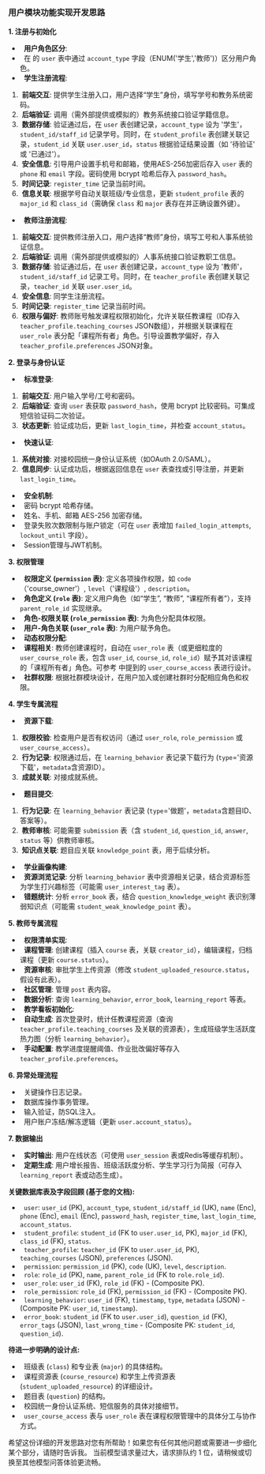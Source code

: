 # 
### 用户模块功能实现开发思路

**1. 注册与初始化**

*   **用户角色区分**:
*   在 <mcfile name="数据库设计.md" path="e:\Learn_zone\Mark_down\Ob_Responsity\金蝶云苍穹开发\hello\数据库设计.md"></mcfile> 的 `user` 表中通过 `account_type` 字段（ENUM('学生','教师')）区分用户角色。
*   **学生注册流程**:
1.  **前端交互**: 提供学生注册入口，用户选择“学生”身份，填写学号和教务系统密码。
2.  **后端验证**: 调用（需外部提供或模拟的）教务系统接口验证学籍信息。
3.  **数据存储**: 验证通过后，在 `user` 表创建记录，`account_type` 设为 '学生'，`student_id/staff_id` 记录学号。同时，在 `student_profile` 表创建关联记录，`student_id` 关联 `user.user_id`，`status` 根据验证结果设置（如 '待验证' 或 '已通过'）。
4.  **安全信息**: 引导用户设置手机号和邮箱，使用AES-256加密后存入 `user` 表的 `phone` 和 `email` 字段。密码使用 bcrypt 哈希后存入 `password_hash`。
5.  **时间记录**: `register_time` 记录当前时间。
6.  **信息关联**: 根据学号自动关联班级/专业信息，更新 `student_profile` 表的 `major_id` 和 `class_id`（需确保 `class` 和 `major` 表存在并正确设置外键）。
*   **教师注册流程**:
1.  **前端交互**: 提供教师注册入口，用户选择“教师”身份，填写工号和人事系统验证信息。
2.  **后端验证**: 调用（需外部提供或模拟的）人事系统接口验证教职工信息。
3.  **数据存储**: 验证通过后，在 `user` 表创建记录，`account_type` 设为 '教师'，`student_id/staff_id` 记录工号。同时，在 `teacher_profile` 表创建关联记录，`teacher_id` 关联 `user.user_id`。
4.  **安全信息**: 同学生注册流程。
5.  **时间记录**: `register_time` 记录当前时间。
6.  **权限与偏好**: 教师账号触发课程权限初始化，允许关联任教课程（ID存入 `teacher_profile.teaching_courses` JSON数组），并根据关联课程在 `user_role` 表分配「课程所有者」角色。引导设置教学偏好，存入 `teacher_profile.preferences` JSON对象。

**2. 登录与身份认证**

*   **标准登录**:
1.  **前端交互**: 用户输入学号/工号和密码。
2.  **后端验证**: 查询 `user` 表获取 `password_hash`，使用 bcrypt 比较密码。可集成短信验证码二次验证。
3.  **状态更新**: 验证成功后，更新 `last_login_time`，并检查 `account_status`。
*   **快速认证**:
1.  **系统对接**: 对接校园统一身份认证系统（如OAuth 2.0/SAML）。
2.  **信息同步**: 认证成功后，根据返回信息在 `user` 表查找或引导注册，并更新 `last_login_time`。
*   **安全机制**:
*   密码 bcrypt 哈希存储。
*   姓名、手机、邮箱 AES-256 加密存储。
*   登录失败次数限制与账户锁定（可在 `user` 表增加 `failed_login_attempts`, `lockout_until` 字段）。
*   Session管理与JWT机制。

**3. 权限管理**

*   **权限定义 (`permission` 表)**: 定义各项操作权限，如 `code`（'course_owner'）, `level`（'课程级'）, `description`。
*   **角色定义 (`role` 表)**: 定义用户角色（如“学生”, “教师”, “课程所有者”），支持 `parent_role_id` 实现继承。
*   **角色-权限关联 (`role_permission` 表)**: 为角色分配具体权限。
*   **用户-角色关联 (`user_role` 表)**: 为用户赋予角色。
*   **动态权限分配**:
*   **课程相关**: 教师创建课程时，自动在 `user_role` 表（或更细粒度的 `user_course_role` 表，包含 `user_id`, `course_id`, `role_id`）赋予其对该课程的「课程所有者」角色。可参考 <mcfile name="数据库设计.md" path="e:\Learn_zone\Mark_down\Ob_Responsity\金蝶云苍穹开发\hello\数据库设计.md"></mcfile> 中提到的 `user_course_access` 表进行设计。
*   **社群权限**: 根据社群模块设计，在用户加入或创建社群时分配相应角色和权限。

**4. 学生专属流程**

*   **资源下载**:
1.  **权限校验**: 检查用户是否有权访问（通过 `user_role`, `role_permission` 或 `user_course_access`）。
2.  **行为记录**: 权限通过后，在 `learning_behavior` 表记录下载行为 (`type`='资源下载'，`metadata`含资源ID）。
3.  **成就关联**: 对接成就系统。
*   **题目提交**:
1.  **行为记录**: 在 `learning_behavior` 表记录 (`type`='做题'，`metadata`含题目ID、答案等）。
2.  **教师审核**: 可能需要 `submission` 表（含 `student_id`, `question_id`, `answer`, `status` 等）供教师审核。
3.  **知识点关联**: 题目应关联 `knowledge_point` 表，用于后续分析。
*   **学业画像构建**:
*   **资源浏览记录**: 分析 `learning_behavior` 表中资源相关记录，结合资源标签为学生打兴趣标签（可能需 `user_interest_tag` 表）。
*   **错题统计**: 分析 `error_book` 表，结合 `question_knowledge_weight` 表识别薄弱知识点（可能需 `student_weak_knowledge_point` 表）。

**5. 教师专属流程**

*   **权限清单实现**:
*   **课程管理**: 创建课程（插入 `course` 表，关联 `creator_id`），编辑课程，归档课程（更新 `course.status`）。
*   **资源审核**: 审批学生上传资源（修改 `student_uploaded_resource.status`，假设有此表）。
*   **社区管理**: 管理 `post` 表内容。
*   **数据分析**: 查询 `learning_behavior`, `error_book`, `learning_report` 等表。
*   **教学看板初始化**:
*   **自动生成**: 首次登录时，统计任教课程资源（查询 `teacher_profile.teaching_courses` 及关联的资源表），生成班级学生活跃度热力图（分析 `learning_behavior`）。
*   **手动配置**: 教学进度提醒阈值、作业批改偏好等存入 `teacher_profile.preferences`。

**6. 异常处理流程**

*   关键操作日志记录。
*   数据库操作事务管理。
*   输入验证，防SQL注入。
*   用户账户冻结/解冻逻辑（更新 `user.account_status`）。

**7. 数据输出**

*   **实时输出**: 用户在线状态（可使用 `user_session` 表或Redis等缓存机制）。
*   **定期生成**: 用户增长报告、班级活跃度分析、学生学习行为简报（可存入 `learning_report` 表或动态生成）。

**关键数据库表及字段回顾 (基于您的文档):**

*   `user`: `user_id` (PK), `account_type`, `student_id/staff_id` (UK), `name` (Enc), `phone` (Enc), `email` (Enc), `password_hash`, `register_time`, `last_login_time`, `account_status`.
*   `student_profile`: `student_id` (FK to `user.user_id`, PK), `major_id` (FK), `class_id` (FK), `status`.
*   `teacher_profile`: `teacher_id` (FK to `user.user_id`, PK), `teaching_courses` (JSON), `preferences` (JSON).
*   `permission`: `permission_id` (PK), `code` (UK), `level`, `description`.
*   `role`: `role_id` (PK), `name`, `parent_role_id` (FK to `role.role_id`).
*   `user_role`: `user_id` (FK), `role_id` (FK) - (Composite PK).
*   `role_permission`: `role_id` (FK), `permission_id` (FK) - (Composite PK).
*   `learning_behavior`: `user_id` (FK), `timestamp`, `type`, `metadata` (JSON) - (Composite PK: `user_id`, `timestamp`).
*   `error_book`: `student_id` (FK to `user.user_id`), `question_id` (FK), `error_tags` (JSON), `last_wrong_time` - (Composite PK: `student_id`, `question_id`).

**待进一步明确的设计点:**

*   班级表 (`class`) 和专业表 (`major`) 的具体结构。
*   课程资源表 (`course_resource`) 和学生上传资源表 (`student_uploaded_resource`) 的详细设计。
*   题目表 (`question`) 的结构。
*   校园统一身份认证系统、短信服务的具体对接细节。
*   `user_course_access` 表与 `user_role` 表在课程权限管理中的具体分工与协作方式。

希望这份详细的开发思路对您有所帮助！如果您有任何其他问题或需要进一步细化某个部分，请随时告诉我。
当前模型请求量过大，请求排队约 1 位，请稍候或切换至其他模型问答体验更流畅。